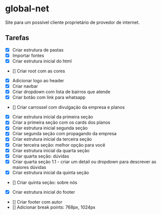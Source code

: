 # global-net
Site para um possível cliente proprietário de provedor de internet. 


## Tarefas 

- [X] Criar estrutura de pastas
- [X] Importar fontes
- [X] Criar estrutura inicial do html
- [] Criar root com as cores
- [X] Adicionar logo ao header
- [X] Criar navbar 
- [X] Criar dropdown com lista de bairros que atende
- [X] Criar botão com link para whatsapp
- [] Criar carrossel com divulgação da empresa e planos
- [X] Criar estrutura inicial da primeira seção
- [X] Criar a primeira seção com os cards dos planos 
- [X] Criar estrutura inicial segunda seção
- [X] Criar segunda seção com propagando da empresa
- [X] Criar estrutura inicial da terceira seção
- [X] Criar terceira seção: melhor opção para você
- [X] Criar estrutura inicial da quarta seção
- [X] Criar quarta seção: dúvidas
- [X] Criar quarta seção 1.1 - criar um detail ou dropdown para descrever as maiores dúvidas
- [X] Criar estrutura inicial da quinta seção
- [] Criar quinta seção: sobre nós
- [X] Criar estrutura inicial do footer
- [] Criar footer com autor
- [] Adicionar break points: 768px, 1024px 

